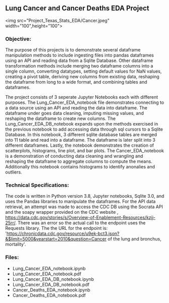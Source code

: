 
## Lung Cancer and Cancer Deaths EDA Project

<img src="Project_Texas_Stats_EDA/Cancer.jpeg" width="100",height="100">

### Objective:
																			
The purpose of this projects is to demonstrate several dataframe manipulation methods to include ingesting files into pandas dataframes using an API and reading data from a Sqlite Database. Other dataframe transformation methods include merging two dataframe columns into a single column, converting datatypes, setting default values for NaN values, creating a pivot table, deriving new columns from existing data, reshaping the dataframe from long to a wide format, and combining tables and dataframes.

The project consists of 3 seperate Jupyter Notebooks each with different purposes. The Lung_Cancer_EDA_notebook file demonstrates connecting to a data source using an API and reading the data into dataframe.  The dataframe under goes data cleaning, imputing missing values, and reshaping the dataframe to create new columns.  The Lung_Cancer_EDA_DB_notebook expands upon the methods exercised in the previous notebook to add accessing data through  sql cursors to a Sqlite Database.  In this notebook, 3 different sqlite database tables are merged into 11 table and read into a dataframe.  The dataframe is later split into 3 different dataframes.  Lastly, the notebook demonstrates the creation of scatterplots, histograms, line plot, and bar plots.  The Cancer_EDA_notebook is a demonstration of conducting data cleaning and wrangling and reshaping the dataframe to aggregate columns to compute the means. Additionally this notebook contains histograms to identify anonalies and outliers.

### Technical Specifications:

The code is written in Python version 3.8, Jupyter notebooks, Sqlite 3.0, and uses the Pandas libraries to manipulate the dataframes. For the API data retrieval, an attempt was made to access the CDC DB using the Socrata API and the soapy wrapper provided on the CDC website , https://data.cdc.gov/stories/s/Overview-of-Enablement-Resources/kzjj-25rr/.  There was an error so the actual call to the endpoint uses the Requests library. The the URL for the endpoint is: 
'https://chronicdata.cdc.gov/resource/u9ek-bct3.json?&$limit=5000&yearstart=2010&question=Cancer of the lung and bronchus, mortality'.

### Files:

* Lung_Cancer_EDA_notebook.ipynb 
* Lung_Cancer_EDA_notebook.pdf
* Lung_Cancer_EDA_DB_notebook.ipynb
* Lung_Cancer_EDA_DB_notebook.pdf
* Cancer_Deaths_EDA_notebook.ipynb
* Cancer_Deaths_EDA_notebook.pdf

